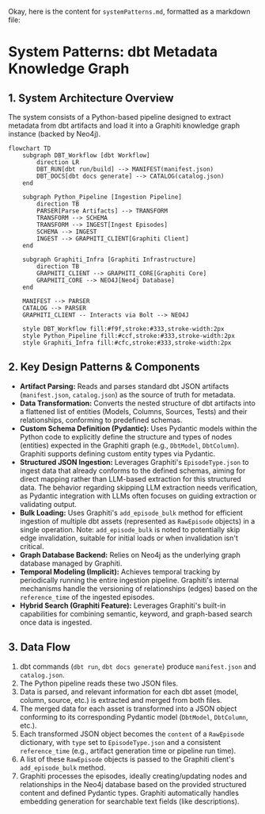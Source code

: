 Okay, here is the content for `systemPatterns.md`, formatted as a markdown file:

# System Patterns: dbt Metadata Knowledge Graph

## 1. System Architecture Overview

The system consists of a Python-based pipeline designed to extract metadata from dbt artifacts and load it into a Graphiti knowledge graph instance (backed by Neo4j).

```mermaid
flowchart TD
    subgraph DBT_Workflow [dbt Workflow]
        direction LR
        DBT_RUN[dbt run/build] --> MANIFEST(manifest.json)
        DBT_DOCS[dbt docs generate] --> CATALOG(catalog.json)
    end

    subgraph Python_Pipeline [Ingestion Pipeline]
        direction TB
        PARSER[Parse Artifacts] --> TRANSFORM
        TRANSFORM --> SCHEMA
        TRANSFORM --> INGEST[Ingest Episodes]
        SCHEMA --> INGEST
        INGEST --> GRAPHITI_CLIENT[Graphiti Client]
    end

    subgraph Graphiti_Infra [Graphiti Infrastructure]
        direction TB
        GRAPHITI_CLIENT --> GRAPHITI_CORE[Graphiti Core]
        GRAPHITI_CORE --> NEO4J[Neo4j Database]
    end

    MANIFEST --> PARSER
    CATALOG --> PARSER
    GRAPHITI_CLIENT -- Interacts via Bolt --> NEO4J

    style DBT_Workflow fill:#f9f,stroke:#333,stroke-width:2px
    style Python_Pipeline fill:#ccf,stroke:#333,stroke-width:2px
    style Graphiti_Infra fill:#cfc,stroke:#333,stroke-width:2px
```

## 2. Key Design Patterns & Components

*   **Artifact Parsing:** Reads and parses standard dbt JSON artifacts (`manifest.json`, `catalog.json`) as the source of truth for metadata.
*   **Data Transformation:** Converts the nested structure of dbt artifacts into a flattened list of entities (Models, Columns, Sources, Tests) and their relationships, conforming to predefined schemas.
*   **Custom Schema Definition (Pydantic):** Uses Pydantic models within the Python code to explicitly define the structure and types of nodes (entities) expected in the Graphiti graph (e.g., `DbtModel`, `DbtColumn`). Graphiti supports defining custom entity types via Pydantic.
*   **Structured JSON Ingestion:** Leverages Graphiti's `EpisodeType.json` to ingest data that already conforms to the defined schemas, aiming for direct mapping rather than LLM-based extraction for this structured data. The behavior regarding skipping LLM extraction needs verification, as Pydantic integration with LLMs often focuses on guiding extraction or validating output.
*   **Bulk Loading:** Uses Graphiti's `add_episode_bulk` method for efficient ingestion of multiple dbt assets (represented as `RawEpisode` objects) in a single operation. Note: `add_episode_bulk` is noted to potentially skip edge invalidation, suitable for initial loads or when invalidation isn't critical.
*   **Graph Database Backend:** Relies on Neo4j as the underlying graph database managed by Graphiti.
*   **Temporal Modeling (Implicit):** Achieves temporal tracking by periodically running the entire ingestion pipeline. Graphiti's internal mechanisms handle the versioning of relationships (edges) based on the `reference_time` of the ingested episodes.
*   **Hybrid Search (Graphiti Feature):** Leverages Graphiti's built-in capabilities for combining semantic, keyword, and graph-based search once data is ingested.

## 3. Data Flow

1.  dbt commands (`dbt run`, `dbt docs generate`) produce `manifest.json` and `catalog.json`.
2.  The Python pipeline reads these two JSON files.
3.  Data is parsed, and relevant information for each dbt asset (model, column, source, etc.) is extracted and merged from both files.
4.  The merged data for each asset is transformed into a JSON object conforming to its corresponding Pydantic model (`DbtModel`, `DbtColumn`, etc.).
5.  Each transformed JSON object becomes the `content` of a `RawEpisode` dictionary, with `type` set to `EpisodeType.json` and a consistent `reference_time` (e.g., artifact generation time or pipeline run time).
6.  A list of these `RawEpisode` objects is passed to the Graphiti client's `add_episode_bulk` method.
7.  Graphiti processes the episodes, ideally creating/updating nodes and relationships in the Neo4j database based on the provided structured content and defined Pydantic types. Graphiti automatically handles embedding generation for searchable text fields (like descriptions).